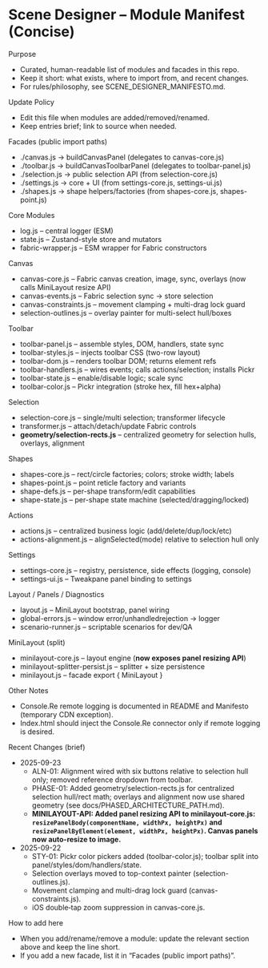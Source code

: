 # Scene Designer – Module Manifest (Concise)

Purpose
- Curated, human-readable list of modules and facades in this repo.
- Keep it short: what exists, where to import from, and recent changes.
- For rules/philosophy, see SCENE_DESIGNER_MANIFESTO.md.

Update Policy
- Edit this file when modules are added/removed/renamed.
- Keep entries brief; link to source when needed.

Facades (public import paths)
- ./canvas.js → buildCanvasPanel (delegates to canvas-core.js)
- ./toolbar.js → buildCanvasToolbarPanel (delegates to toolbar-panel.js)
- ./selection.js → public selection API (from selection-core.js)
- ./settings.js → core + UI (from settings-core.js, settings-ui.js)
- ./shapes.js → shape helpers/factories (from shapes-core.js, shapes-point.js)

Core Modules
- log.js                      – central logger (ESM)
- state.js                    – Zustand-style store and mutators
- fabric-wrapper.js           – ESM wrapper for Fabric constructors

Canvas
- canvas-core.js              – Fabric canvas creation, image, sync, overlays (now calls MiniLayout resize API)
- canvas-events.js            – Fabric selection sync → store selection
- canvas-constraints.js       – movement clamping + multi-drag lock guard
- selection-outlines.js       – overlay painter for multi-select hull/boxes

Toolbar
- toolbar-panel.js            – assemble styles, DOM, handlers, state sync
- toolbar-styles.js           – injects toolbar CSS (two-row layout)
- toolbar-dom.js              – renders toolbar DOM; returns element refs
- toolbar-handlers.js         – wires events; calls actions/selection; installs Pickr
- toolbar-state.js            – enable/disable logic; scale sync
- toolbar-color.js            – Pickr integration (stroke hex, fill hex+alpha)

Selection
- selection-core.js           – single/multi selection; transformer lifecycle
- transformer.js              – attach/detach/update Fabric controls
- **geometry/selection-rects.js** – centralized geometry for selection hulls, overlays, alignment

Shapes
- shapes-core.js              – rect/circle factories; colors; stroke width; labels
- shapes-point.js             – point reticle factory and variants
- shape-defs.js               – per-shape transform/edit capabilities
- shape-state.js              – per-shape state machine (selected/dragging/locked)

Actions
- actions.js                  – centralized business logic (add/delete/dup/lock/etc)
- actions-alignment.js        – alignSelected(mode) relative to selection hull only

Settings
- settings-core.js            – registry, persistence, side effects (logging, console)
- settings-ui.js              – Tweakpane panel binding to settings

Layout / Panels / Diagnostics
- layout.js                   – MiniLayout bootstrap, panel wiring
- global-errors.js            – window error/unhandledrejection → logger
- scenario-runner.js          – scriptable scenarios for dev/QA

MiniLayout (split)
- minilayout-core.js          – layout engine (**now exposes panel resizing API**)
- minilayout-splitter-persist.js – splitter + size persistence
- minilayout.js               – facade export { MiniLayout }

Other Notes
- Console.Re remote logging is documented in README and Manifesto (temporary CDN exception).
- Index.html should inject the Console.Re connector only if remote logging is desired.

Recent Changes (brief)
- 2025-09-23
  - ALN-01: Alignment wired with six buttons relative to selection hull only; removed reference dropdown from toolbar.
  - PHASE-01: Added geometry/selection-rects.js for centralized selection hull/rect math; overlays and alignment now use shared geometry (see docs/PHASED_ARCHITECTURE_PATH.md).
  - **MINILAYOUT-API: Added panel resizing API to minilayout-core.js: `resizePanelBody(componentName, widthPx, heightPx)` and `resizePanelByElement(element, widthPx, heightPx)`. Canvas panels now auto-resize to image.**
- 2025-09-22
  - STY-01: Pickr color pickers added (toolbar-color.js); toolbar split into panel/styles/dom/handlers/state.
  - Selection overlays moved to top-context painter (selection-outlines.js).
  - Movement clamping and multi-drag lock guard (canvas-constraints.js).
  - iOS double‑tap zoom suppression in canvas-core.js.

How to add here
- When you add/rename/remove a module: update the relevant section above and keep the line short.
- If you add a new facade, list it in “Facades (public import paths)”.



